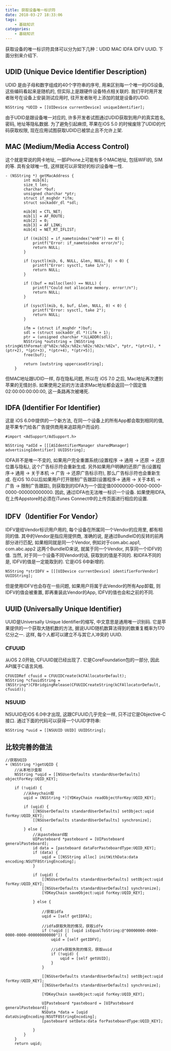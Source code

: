 ```yaml
---
title: 获取设备唯一标识符
date: 2018-03-27 18:33:06
tags:
    - 基础知识
categories: 
    - 基础知识
---
```


获取设备的唯一标识符具体可以分为如下几种：UDID MAC IDFA IDFV UUID. 下面分别来介绍下.
## UDID (Unique Device Identifier Description)
UDID 是由子母和数字组成的40个字符串的序号, 用来区别每一个唯一的iOS设备, 这些编码看起来是随机的, 但实际上是跟硬件设备特点相关联的. 我们平时用开发者账号在设备上安装测试应用时, 往开发者账号上添加的就是设备的UDID.

```
NSString *UDID = [[UIDevice currentDevice] uniqueIdentifier];
```
由于UDID是跟设备唯一对应的, 许多开发者试图通过UDID获取到用户的真实姓名, 密码, 地址等隐私数据. 为了避免引起麻烦, 苹果在iOS 5.0 的时候废除了UDID的代码获取权限, 现在应用试图获取UDID已被禁止且不允许上架.
## MAC (Medium/Media Access Control)
这个就是常说的网卡地址, 一部iPhone上可能有多个MAC地址, 包括WIFI的, SIM的等. 具有全球唯一性, 这样就可以非常好的标识设备唯一性.

```
- (NSString *) getMacAddress {  
        int mib[6];  
        size_t len;  
        charchar *buf;  
        unsigned charchar *ptr;  
        struct if_msghdr *ifm;  
        struct sockaddr_dl *sdl;  
   
        mib[0] = CTL_NET;  
        mib[1] = AF_ROUTE;  
        mib[2] = 0;  
        mib[3] = AF_LINK;  
        mib[4] = NET_RT_IFLIST;  
        
        if ((mib[5] = if_nametoindex("en0")) == 0) {  
            printf("Error: if_nametoindex error/n");  
            return NULL;  
        }  
        
        if (sysctl(mib, 6, NULL, &len, NULL, 0) < 0) {  
            printf("Error: sysctl, take 1/n");  
            return NULL;  
        }  
          
        if ((buf = malloc(len)) == NULL) {  
            printf("Could not allocate memory. error!/n");  
            return NULL;  
        }  
 
        if (sysctl(mib, 6, buf, &len, NULL, 0) < 0) {  
            printf("Error: sysctl, take 2");  
            return NULL;  
        }  

        ifm = (struct if_msghdr *)buf;  
        sdl = (struct sockaddr_dl *)(ifm + 1);  
        ptr = (unsigned charchar *)LLADDR(sdl);  
        NSString *outstring = [NSString stringWithFormat:@"%02x:%02x:%02x:%02x:%02x:%02x", *ptr, *(ptr+1), *(ptr+2), *(ptr+3), *(ptr+4), *(ptr+5)];  
        free(buf);  

        return [outstring uppercaseString]; 
    }
```
但MAC地址跟UDID一样, 存在隐私问题, 所以在 iOS 7.0 之后, Mac地址再次遭到苹果的无情封杀. 如果使用之前的方法请求Mac地址都会返回一个固定值 02:00:00:00:00:00, 这一条路再次被堵死.
## IDFA (Identifier For Identifier)
这是 iOS 6.0中提供的一个新方法, 在同一个设备上的所有App都会取到相同的值, 是苹果专门给各广告提供商用来追踪用户而设的. 

```
#import <AdSupport/AdSupport.h>

NSString *adId = [[[ASIdentifierManager sharedManager] advertisingIdentifier] UUIDString];
```
IDFA并不是唯一不变的, 如果用户完全重置系统(设置程序 -> 通用 -> 还原 -> 还原位置与隐私), 这个广告标示符会重新生成. 另外如果用户明确的还原广告(设置程序-> 通用 -> 关于本机 -> 广告 -> 还原广告标示符), 那么广告标示符也会重新生成. 在iOS 10.0以后如果用户打开限制广告跟踪(设置程序-> 通用 -> 关于本机 -> 广告 -> 限制广告跟踪), 则获取到的IDFA为一个固定值00000000-0000-0000-0000-000000000000. 因此, 通过IDFA也无法唯一标识一个设备.
如果使用IDFA, 在上传Appstore时必须在iTunes Connect中的上传页面进行相应的设置.
## IDFV（Identifier For Vendor）
IDFV是给Vendor标识用户用的, 每个设备在所属同一个Vendor的应用里, 都有相同的值. 其中的Vendor是指应用提供商, 准确的说, 是通过BundleID的反转的前两部分进行匹配, 如果相同就是同一个Vendor, 例如对于com.abc.app1, com.abc.app2 这两个BundleID来说, 就属于同一个Vendor, 共享同一个IDFV的值. 当然, 对于同一个设备不同Vendor的话, 获取到的值是不同的. 和IDFA不同的是, IDFV的值是一定能取到的. 它是iOS 6中新增的.

```
NSString *strIDFV = [[[UIDevice currentDevice] identifierForVendor] UUIDString];
```
但是使用IDFV也会存在一些问题, 如果用户将属于此Vendor的所有App卸载, 则IDFV的值会被重置, 即再重装此Vendor的App, IDFV的值也会和之前的不同.
## UUID (Universally Unique Identifier)
UUID是Universally Unique Identifier的缩写, 中文意思是通用唯一识别码. 它是苹果提供的一个获取大随机数的方法, 据说UUID随机数算法得到的数重复概率为170亿分之一. 这样, 每个人都可以建立不与其它人冲突的 UUID.
### CFUUID
从iOS 2.0开始, CFUUID就已经出现了. 它是CoreFoundation包的一部分, 因此API属于C语言风格.

```
CFUUIDRef cfuuid = CFUUIDCreate(kCFAllocatorDefault);
NSString *cfuuidString = (NSString*)CFBridgingRelease(CFUUIDCreateString(kCFAllocatorDefault, cfuuid));
```
### NSUUID
NSUUID在iOS 6.0中才出现, 这跟CFUUID几乎完全一样, 只不过它是Objective-C接口. 通过下面的代码可以获得一个UUID字符串:

```
NSString *uuid = [[NSUUID UUID] UUIDString];
```
## 比较完善的做法

```
//获取UQID
+ (NSString *)getUQID {
    //从本地沙盒取
    NSString *uqid = [[NSUserDefaults standardUserDefaults] objectForKey:UQID_KEY];
    
    if (!uqid) {
        //从keychain取
        uqid = (NSString *)[YDKeyChain readObjectForKey:UQID_KEY];
        
        if (uqid) {
            [[NSUserDefaults standardUserDefaults] setObject:uqid forKey:UQID_KEY];
            [[NSUserDefaults standardUserDefaults] synchronize];
            
        } else {
            //从pasteboard取
            UIPasteboard *pasteboard = [UIPasteboard generalPasteboard];
            id data = [pasteboard dataForPasteboardType:UQID_KEY];
            if (data) {
                uqid = [[NSString alloc] initWithData:data encoding:NSUTF8StringEncoding];
            }
            
            if (uqid) {
                [[NSUserDefaults standardUserDefaults] setObject:uqid forKey:UQID_KEY];
                [[NSUserDefaults standardUserDefaults] synchronize];
                [YDKeyChain saveObject:uqid forKey:UQID_KEY];
                
            } else {
                
                //获取idfa
                uqid = [self getIDFA];
                
                //idfa获取失败的情况，获取idfv
                if (!uqid || [uqid isEqualToString:@"00000000-0000-0000-0000-000000000000"]) {
                    uqid = [self getIDFV];
                    
                    //idfv获取失败的情况，获取uuid
                    if (!uqid) {
                        uqid = [self getUUID];
                    }
                }
                
                [[NSUserDefaults standardUserDefaults] setObject:uqid forKey:UQID_KEY];
                [[NSUserDefaults standardUserDefaults] synchronize];
                
                [YDKeyChain saveObject:uqid forKey:UQID_KEY];
                
                UIPasteboard *pasteboard = [UIPasteboard generalPasteboard];
                NSData *data = [uqid dataUsingEncoding:NSUTF8StringEncoding];
                [pasteboard setData:data forPasteboardType:UQID_KEY];
                
            }
        }
    }
    return uqid;
``` 

